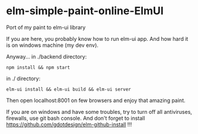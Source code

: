 # elm-simple-paint-online-ElmUI
Port of my paint to elm-ui library

If you are here, you probably know how to run elm-ui app. And how hard it is on windows machine (my dev env).

Anyway...
in ./backend directory:
```
npm install && npm start
```
in ./ directory:
```
elm-ui install && elm-ui build && elm-ui server
```
Then open localhost:8001 on few browsers and enjoy that amazing paint.

If you are on windows and have some troubles, try to turn off all antiviruses, firewalls, use git bash console.
And don't forget to install https://github.com/gdotdesign/elm-github-install !!!
